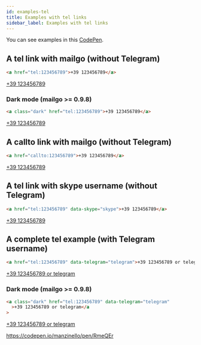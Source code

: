 ```yaml
---
id: examples-tel
title: Examples with tel links
sidebar_label: Examples with tel links
---
```


You can see examples in this <a href="https://codepen.io/manzinello/pen/RmeQEr">CodePen</a>.

## A tel link with mailgo (without Telegram)

```html
<a href="tel:123456789">+39 123456789</a>
```

<a href="tel:123456789">+39 123456789</a>

### Dark mode (mailgo >= 0.9.8)

```html
<a class="dark" href="tel:123456789">+39 123456789</a>
```

<a class="dark" href="tel:123456789">+39 123456789</a>

## A callto link with mailgo (without Telegram)

```html
<a href="callto:123456789">+39 123456789</a>
```

<a href="callto:123456789">+39 123456789</a>

## A tel link with skype username (without Telegram)

```html
<a href="tel:123456789" data-skype="skype">+39 123456789</a>
```

<a href="tel:123456789" data-skype="skype">+39 123456789</a>

## A complete tel example (with Telegram username)

```html
<a href="tel:123456789" data-telegram="telegram">+39 123456789 or telegram</a>
```

<a href="tel:123456789" data-telegram="telegram">+39 123456789 or telegram</a>

### Dark mode (mailgo >= 0.9.8)

```html
<a class="dark" href="tel:123456789" data-telegram="telegram"
  >+39 123456789 or telegram</a
>
```

<a class="dark" href="tel:123456789" data-telegram="telegram">+39 123456789 or telegram</a>

<https://codepen.io/manzinello/pen/RmeQEr>

